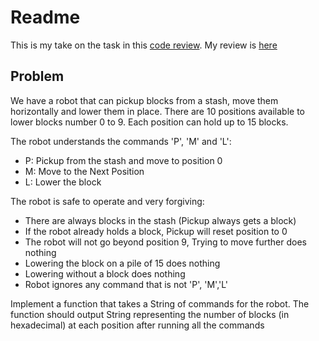 # Readme

This is my take on the task in this [code review][1]. My review is [here][2]



## Problem

We have a robot that can pickup blocks from a stash, move them horizontally and lower them in place. There are 10 positions available to lower blocks number 0 to 9. Each position can hold up to 15 blocks.

The robot understands the commands 'P', 'M' and 'L':

* P: Pickup from the stash and move to position 0
* M: Move to the Next Position
* L: Lower the block

The robot is safe to operate and very forgiving:

* There are always blocks in the stash (Pickup always gets a block)
* If the robot already holds a block, Pickup will reset position to 0
* The robot will not go beyond position 9, Trying to move further does nothing
* Lowering the block on a pile of 15 does nothing
* Lowering without a block does nothing
* Robot ignores any command that is not 'P', 'M','L'

Implement a function that takes a String of commands for the robot. The function should output String representing the number of blocks (in hexadecimal) at each position after running all the commands

[1]: https://codereview.stackexchange.com/questions/209155/robot-block-command/209201
[2]: https://codereview.stackexchange.com/a/209201/93119
